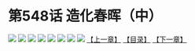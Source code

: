 # 第548话 造化春晖（中）
![](https://mhpic.xiaomingtaiji.net/comic/D/斗破苍穹拆分版/548话/1.jpg-zymk.middle.webp)
![](https://mhpic.xiaomingtaiji.net/comic/D/斗破苍穹拆分版/548话/2.jpg-zymk.middle.webp)
![](https://mhpic.xiaomingtaiji.net/comic/D/斗破苍穹拆分版/548话/3.jpg-zymk.middle.webp)
![](https://mhpic.xiaomingtaiji.net/comic/D/斗破苍穹拆分版/548话/4.jpg-zymk.middle.webp)
![](https://mhpic.xiaomingtaiji.net/comic/D/斗破苍穹拆分版/548话/5.jpg-zymk.middle.webp)
![](https://mhpic.xiaomingtaiji.net/comic/D/斗破苍穹拆分版/548话/6.jpg-zymk.middle.webp)
![](https://mhpic.xiaomingtaiji.net/comic/D/斗破苍穹拆分版/548话/7.jpg-zymk.middle.webp)
![](https://mhpic.xiaomingtaiji.net/comic/D/斗破苍穹拆分版/548话/8.jpg-zymk.middle.webp)
[【上一章】](./547.md)
[【目录】](./README.md)
[【下一章】](./549.md)
